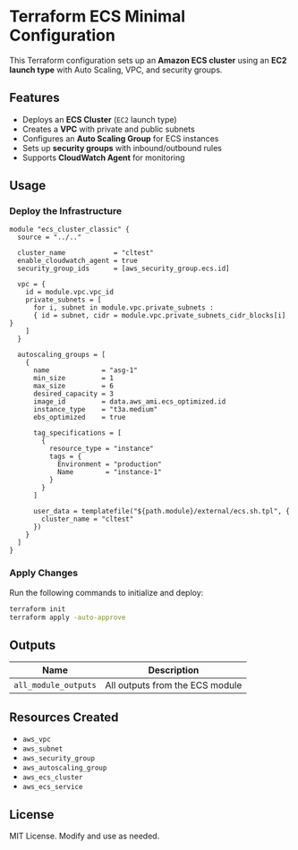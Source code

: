 # Terraform ECS Minimal Configuration

This Terraform configuration sets up an **Amazon ECS cluster** using an **EC2 launch type** with Auto Scaling, VPC, and security groups.

## Features

- Deploys an **ECS Cluster** (`EC2` launch type)
- Creates a **VPC** with private and public subnets
- Configures an **Auto Scaling Group** for ECS instances
- Sets up **security groups** with inbound/outbound rules
- Supports **CloudWatch Agent** for monitoring

## Usage

### Deploy the Infrastructure

```hcl
module "ecs_cluster_classic" {
  source = "../.."

  cluster_name            = "cltest"
  enable_cloudwatch_agent = true
  security_group_ids      = [aws_security_group.ecs.id]

  vpc = {
    id = module.vpc.vpc_id
    private_subnets = [
      for i, subnet in module.vpc.private_subnets :
      { id = subnet, cidr = module.vpc.private_subnets_cidr_blocks[i] }
    ]
  }

  autoscaling_groups = [
    {
      name             = "asg-1"
      min_size         = 1
      max_size         = 6
      desired_capacity = 3
      image_id         = data.aws_ami.ecs_optimized.id
      instance_type    = "t3a.medium"
      ebs_optimized    = true

      tag_specifications = [
        {
          resource_type = "instance"
          tags = {
            Environment = "production"
            Name        = "instance-1"
          }
        }
      ]

      user_data = templatefile("${path.module}/external/ecs.sh.tpl", {
        cluster_name = "cltest"
      })
    }
  ]
}
```

### Apply Changes

Run the following commands to initialize and deploy:

```sh
terraform init
terraform apply -auto-approve
```

## Outputs

| Name | Description |
|------|-------------|
| `all_module_outputs` | All outputs from the ECS module |

## Resources Created

- `aws_vpc`
- `aws_subnet`
- `aws_security_group`
- `aws_autoscaling_group`
- `aws_ecs_cluster`
- `aws_ecs_service`

## License

MIT License. Modify and use as needed.
